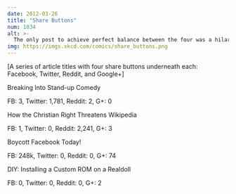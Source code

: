 ```yaml
---
date: 2012-03-26
title: "Share Buttons"
num: 1034
alt: >-
  The only post to achieve perfect balance between the four was a hilarious joke about Mark Zuckerberg getting caught using a pseudonym to sneak past the TSA.
img: https://imgs.xkcd.com/comics/share_buttons.png
---
```

[A series of article titles with four share buttons underneath each: Facebook, Twitter, Reddit, and Google+]

Breaking Into Stand-up Comedy

FB: 3, Twitter: 1,781, Reddit: 2, G+: 0

How the Christian Right Threatens Wikipedia

FB: 1, Twitter: 0, Reddit: 2,241, G+: 3

Boycott Facebook Today!

FB: 248k, Twitter: 0, Reddit: 0, G+: 74

DIY: Installing a Custom ROM on a Realdoll

FB: 0, Twitter: 0, Reddit: 0, G+: 2